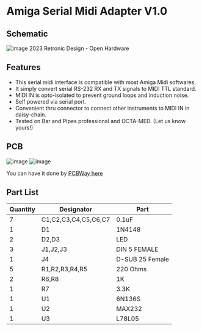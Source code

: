 # Amiga Serial Midi Adapter V1.0
## Schematic
![image](https://user-images.githubusercontent.com/18539931/230120857-435ea8d5-c045-4a0c-8606-bf8dbc03c01f.png)
2023 Retronic Design - Open Hardware

## Features
- This serial midi interface is compatible with most Amiga Midi softwares.
- It simply convert serial RS-232 RX and TX signals to MIDI TTL standard.
- MIDI IN is opto-isolated to prevent ground loops and induction noise.
- Self powered via serial port.
- Convenient thru connector to connect other instruments to MIDI IN in daisy-chain.
- Tested on Bar and Pipes professional and OCTA-MED. (Let us know yours!)

## PCB
![image](https://user-images.githubusercontent.com/18539931/230123170-9f0f4397-d43f-4cb7-9e8f-0efe7e306aee.png)
![image](https://user-images.githubusercontent.com/18539931/230123259-15924402-458f-4059-888e-28afcf516e82.png)

You can have it done by [PCBWay here](https://www.pcbway.com/project/shareproject/Amiga_Serial_Midi_Adapter_v1_0_d6b9ad10.html)

## Part List

| Quantity | Designator | Part |
| --- | --- | --- |
| 7 |	C1,C2,C3,C4,C5,C6,C7|	0.1uF |
| 1 |	D1 | 1N4148 |
| 2 |	D2,D3 | LED |
| 3 |	J1,J2,J3 | DIN 5 FEMALE |
| 1 |	J4 | D-SUB 25 Female |
| 5 |	R1,R2,R3,R4,R5 | 220 Ohms |
| 2 |	R6,R8 | 1K |
| 1 |	R7 | 3.3K |
| 1 |	U1 | 6N136S |
| 1 |	U2 | MAX232 |
| 1 |	U3 | L78L05 |
